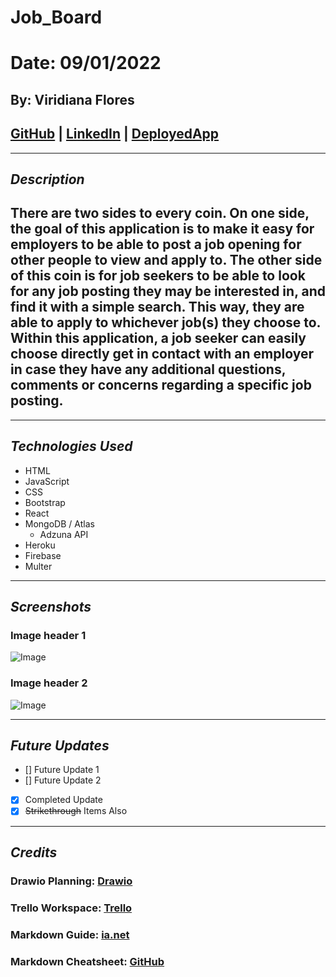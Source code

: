 # Job_Board
# Date: 09/01/2022
## By: Viridiana Flores
## [GitHub](https://github.com/ViryF) | [LinkedIn](https://www.linkedin.com/in/viridianaflores) | [DeployedApp](linkHere)
***
## ***Description***
## There are two sides to every coin. On one side, the goal of this application is to make it easy for employers to be able to post a job opening for other people to view and apply to. The other side of this coin is for job seekers to be able to look for any job posting they may be interested in, and find it with a simple search. This way, they are able to apply to whichever job(s) they choose to. Within this application, a job seeker can easily choose directly get in contact with an employer in case they have any additional questions, comments or concerns regarding a specific job posting. 

***
## ***Technologies Used***
* HTML
* JavaScript
* CSS
* Bootstrap
* React
* MongoDB / Atlas
  * Adzuna API
* Heroku
* Firebase
* Multer

***
## ***Screenshots*** 
### **Image header 1**
![Image]()
### **Image header 2**
![Image]()
***
## ***Future Updates***
- [] Future Update 1
- [] Future Update 2
- [x] Completed Update
- [x] ~~Strikethrough~~ Items Also
***
## ***Credits***
### Drawio Planning: [Drawio](https://drive.google.com/file/d/1pAuQHibs2pk4Cz6AieNckGC-EtY0A83j/view?usp=sharing)
### Trello Workspace: [Trello](https://trello.com/invite/b/2wVLzugl/dddfda0382ca06bdb1f901139ba743ea/job-board)
### Markdown Guide: [ia.net](https://ia.net/writer/support/general/markdown-guide) 
### Markdown Cheatsheet: [GitHub](https://github.com/ViryF/u1_hw_markdown)